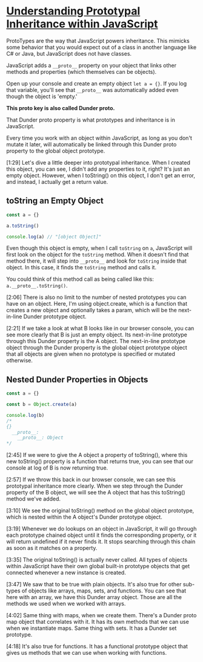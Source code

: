 # [Understanding Prototypal Inheritance within JavaScript](https://egghead.io/lessons/javascript-understanding-prototypal-inheritance-within-javascript)

ProtoTypes are the way that JavaScript powers inheritance. This mimicks some behavior that you would expect out of a class in another language like C# or Java, but JavaScript does not have classes.

JavaScript adds a `__proto__` property on your object that links other methods and properties (which themselves can be objects).

Open up your console and create an empty object `let a = {}`. If you log that variable, you'll see that `__proto__` was automatically added even though the object is 'empty.'

**This __proto__ key is also called Dunder proto.** 

That Dunder proto property is what prototypes and inheritance is in JavaScript.

Every time you work with an object within JavaScript, as long as you don't mutate it later, will automatically be linked through this Dunder proto property to the global object prototype.

[1:29] Let's dive a little deeper into prototypal inheritance. When I created this object, you can see, I didn't add any properties to it, right? It's just an empty object. However, when I toString() on this object, I don't get an error, and instead, I actually get a return value.

## toString an Empty Object
```js
const a = {}

a.toString()

console.log(a) // "[object Object]"
```

Even though this object is empty, when I call `toString` on `a`, JavaScript will first look on the object for the `toString` method. When it doesn't find that method there, it will step into `__proto__` and look for `toString` inside that object. In this case, it finds the `toString` method and calls it.

You could think of this method call as being called like this: `a.__proto__.toString()`.

[2:06] There is also no limit to the number of nested prototypes you can have on an object. Here, I'm using object.create, which is a function that creates a new object and optionally takes a param, which will be the next-in-line Dunder prototype object.

[2:21] If we take a look at what B looks like in our browser console, you can see more clearly that B is just an empty object. Its next-in-line prototype through this Dunder property is the A object. The next-in-line prototype object through the Dunder property is the global object prototype object that all objects are given when no prototype is specified or mutated otherwise.

## Nested Dunder Properties in Objects
```js
const a = {}

const b = Object.create(a)

console.log(b)
/*
{}
  __proto__:
    __proto__: Object
*/
```

[2:45] If we were to give the A object a property of toString(), where this new toString() property is a function that returns true, you can see that our console at log of B is now returning true.

[2:57] If we throw this back in our browser console, we can see this prototypal inheritance more clearly. When we step through the Dunder property of the B object, we will see the A object that has this toString() method we've added.

[3:10] We see the original toString() method on the global object prototype, which is nested within the A object's Dunder prototype object.

[3:19] Whenever we do lookups on an object in JavaScript, it will go through each prototype chained object until it finds the corresponding property, or it will return undefined if it never finds it. It stops searching through this chain as soon as it matches on a property.

[3:35] The original toString() is actually never called. All types of objects within JavaScript have their own global built-in prototype objects that get connected whenever a new instance is created.

[3:47] We saw that to be true with plain objects. It's also true for other sub-types of objects like arrays, maps, sets, and functions. You can see that here with an array, we have this Dunder array object. Those are all the methods we used when we worked with arrays.

[4:02] Same thing with maps, when we create them. There's a Dunder proto map object that correlates with it. It has its own methods that we can use when we instantiate maps. Same thing with sets. It has a Dunder set prototype.

[4:18] It's also true for functions. It has a functional prototype object that gives us methods that we can use when working with functions.
